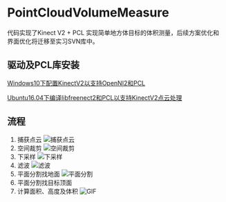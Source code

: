 # PointCloudVolumeMeasure

代码实现了Kinect V2 + PCL 实现简单地方体目标的体积测量，后续方案优化和界面优化将迁移至实习SVN库中。

## 驱动及PCL库安装

[Windows10下配置KinectV2以支持OpenNI2和PCL](https://shenxiaohai.me/2018/04/23/Win10-Kinect/) 

[Ubuntu16.04下编译libfreenect2和PCL以支持KinectV2点云处理](https://shenxiaohai.me/2018/04/25/Ubuntu-freenect2-PCL/)

## 流程

1. 捕获点云
   ![捕获点云](https://github.com/veraposeidon/PointCloudVolumeMeasure/blob/master/imgRecord/originCloud.png)
2. 空间裁剪
   ![空间裁剪](https://github.com/veraposeidon/PointCloudVolumeMeasure/blob/master/imgRecord/passThrough.png)
3. 下采样
   ![下采样](https://github.com/veraposeidon/PointCloudVolumeMeasure/blob/master/imgRecord/voxelFiltered.png)
4. 滤波
   ![滤波](https://github.com/veraposeidon/PointCloudVolumeMeasure/blob/master/imgRecord/statisFiltered.png)
5. 平面分割找地面
   ![平面分割](https://github.com/veraposeidon/PointCloudVolumeMeasure/blob/master/imgRecord/PlaneSeg.png)
6. 平面分割找目标顶面
7. 计算面积、高度及体积
   ![GIF](https://github.com/veraposeidon/PointCloudVolumeMeasure/blob/master/imgRecord/GIF.gif)
